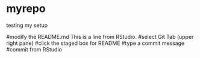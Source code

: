 # myrepo
testing my setup

#modify the README.md
This is a line from RStudio.
#select Git Tab (upper right pane)
#click the staged box for README
#type a commit message
#commit from RStudio